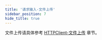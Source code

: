 ```yaml
---
title: '请求输入-文件上传'
sidebar_position: 7
hide_title: true
---
```


文件上传请具体参考 [HTTPClient-文件上传](output/goframe-v2.5-md/WEB服务开发/HTTPClient/HTTPClient-文件上传) 章节。